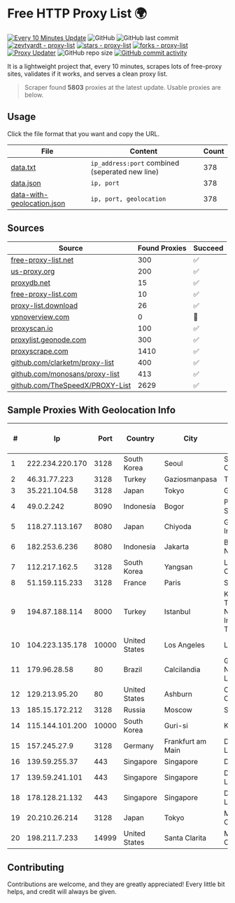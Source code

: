
# Free HTTP Proxy List 🌍

[![Every 10 Minutes Update](https://github.com/mertguvencli/http-proxy-list/actions/workflows/main.yml/badge.svg?branch=main)](https://github.com/mertguvencli/http-proxy-list/actions/workflows/main.yml)
![GitHub](https://img.shields.io/github/license/mertguvencli/http-proxy-list)
![GitHub last commit](https://img.shields.io/github/last-commit/mertguvencli/http-proxy-list)
[![zevtyardt - proxy-list](https://img.shields.io/static/v1?label=zevtyardt&message=proxy-list&color=blue&logo=github)](https://github.com/zevtyardt/proxy-list "Go to GitHub repo")
[![stars - proxy-list](https://img.shields.io/github/stars/zevtyardt/proxy-list?style=social)](https://github.com/zevtyardt/proxy-list)
[![forks - proxy-list](https://img.shields.io/github/forks/zevtyardt/proxy-list?style=social)](https://github.com/zevtyardt/proxy-list)
[![Proxy Updater](https://github.com/zevtyardt/proxy-list/workflows/Proxy%20Updater/badge.svg)](https://github.com/zevtyardt/proxy-list/actions?query=workflow:"Proxy+Updater")
![GitHub repo size](https://img.shields.io/github/repo-size/zevtyardt/proxy-list)
[![GitHub commit activity](https://img.shields.io/github/commit-activity/m/zevtyardt/proxy-list?logo=commits)](https://github.com/zevtyardt/proxy-list/commits/main)

It is a lightweight project that, every 10 minutes, scrapes lots of free-proxy sites, validates if it works, and serves a clean proxy list.

> Scraper found **5803** proxies at the latest update. Usable proxies are below.

## Usage

Click the file format that you want and copy the URL.

|File|Content|Count|
|----|-------|-----|
|[data.txt](https://raw.githubusercontent.com/mertguvencli/http-proxy-list/main/proxy-list/data.txt)|`ip_address:port` combined (seperated new line)|378|
|[data.json](https://raw.githubusercontent.com/mertguvencli/http-proxy-list/main/proxy-list/data.json)|`ip, port`|378|
|[data-with-geolocation.json](https://raw.githubusercontent.com/mertguvencli/http-proxy-list/main/proxy-list/data-with-geolocation.json)|`ip, port, geolocation`|378|

## Sources

|Source|Found Proxies|Succeed|
|------|-------------|-------|
|[free-proxy-list.net](https://free-proxy-list.net)|300|✅|
|[us-proxy.org](https://www.us-proxy.org)|200|✅|
|[proxydb.net](http://proxydb.net)|15|✅|
|[free-proxy-list.com](https://free-proxy-list.com/?page=&port=&type%5B%5D=http&type%5B%5D=https&up_time=0&search=Search)|10|✅|
|[proxy-list.download](https://www.proxy-list.download/HTTP)|26|✅|
|[vpnoverview.com](https://vpnoverview.com/privacy/anonymous-browsing/free-proxy-servers)|0|🚫|
|[proxyscan.io](https://www.proxyscan.io)|100|✅|
|[proxylist.geonode.com](https://proxylist.geonode.com/api/proxy-list?limit=300&page=1&sort_by=lastChecked&sort_type=desc&protocols=http,https)|300|✅|
|[proxyscrape.com](https://api.proxyscrape.com/v2/?request=displayproxies&protocol=http&timeout=10000&country=all&ssl=all&anonymity=all)|1410|✅|
|[github.com/clarketm/proxy-list](https://raw.githubusercontent.com/clarketm/proxy-list/master/proxy-list-raw.txt)|400|✅|
|[github.com/monosans/proxy-list](https://raw.githubusercontent.com/monosans/proxy-list/main/proxies/http.txt)|413|✅|
|[github.com/TheSpeedX/PROXY-List](https://raw.githubusercontent.com/TheSpeedX/PROXY-List/master/http.txt)|2629|✅|


## Sample Proxies With Geolocation Info

|#|Ip|Port|Country|City|Internet Service Provider|
|-|--|----|-------|----|-------------------------|
|1|222.234.220.170|3128|South Korea|Seoul|SK Broadband Co Ltd|
|2|46.31.77.223|3128|Turkey|Gaziosmanpasa|Talha Bogaz|
|3|35.221.104.58|3128|Japan|Tokyo|Google LLC|
|4|49.0.2.242|8090|Indonesia|Bogor|PT Usaha Adi Sanggoro|
|5|118.27.113.167|8080|Japan|Chiyoda|GMO Internet, Inc.|
|6|182.253.6.236|8080|Indonesia|Jakarta|Biznet Networks|
|7|112.217.162.5|3128|South Korea|Yangsan|LG DACOM Corporation|
|8|51.159.115.233|3128|France|Paris|SCALEWAY|
|9|194.87.188.114|8000|Turkey|Istanbul|Kadir Huseyin Tezcan Nosspeed Internet Teknolojileri|
|10|104.223.135.178|10000|United States|Los Angeles|LayerHost|
|11|179.96.28.58|80|Brazil|Calcilandia|G8 NETWORKS LTDA|
|12|129.213.95.20|80|United States|Ashburn|Oracle Corporation|
|13|185.15.172.212|3128|Russia|Moscow|SafeData LLC|
|14|115.144.101.200|10000|South Korea|Guri-si|Korea Telecom|
|15|157.245.27.9|3128|Germany|Frankfurt am Main|DigitalOcean, LLC|
|16|139.59.255.37|443|Singapore|Singapore|DIGITALOCEAN|
|17|139.59.241.101|443|Singapore|Singapore|DigitalOcean, LLC|
|18|178.128.21.132|443|Singapore|Singapore|DigitalOcean, LLC|
|19|20.210.26.214|3128|Japan|Tokyo|Microsoft Corporation|
|20|198.211.7.233|14999|United States|Santa Clarita|Multacom Corporation|



## Contributing

Contributions are welcome, and they are greatly appreciated! Every
little bit helps, and credit will always be given.

